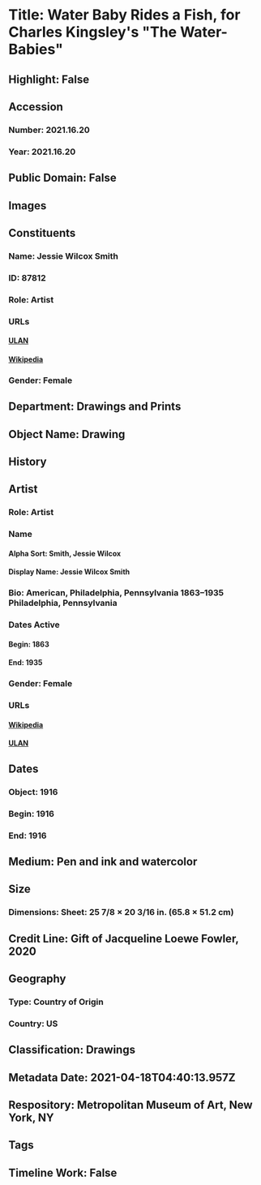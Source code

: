 # Title: Water Baby Rides a Fish, for Charles Kingsley's "The Water-Babies"
## Highlight: False
## Accession
### Number: 2021.16.20
### Year: 2021.16.20
## Public Domain: False
## Images
## Constituents
### Name: Jessie Wilcox Smith
### ID: 87812
### Role: Artist
### URLs
#### [ULAN](http://vocab.getty.edu/page/ulan/500116901)
#### [Wikipedia](https://www.wikidata.org/wiki/Q139452)
### Gender: Female
## Department: Drawings and Prints
## Object Name: Drawing
## History
## Artist
### Role: Artist
### Name
#### Alpha Sort: Smith, Jessie Wilcox
#### Display Name: Jessie Wilcox Smith
### Bio: American, Philadelphia, Pennsylvania 1863–1935 Philadelphia, Pennsylvania
### Dates Active
#### Begin: 1863
#### End: 1935
### Gender: Female
### URLs
#### [Wikipedia](https://www.wikidata.org/wiki/Q139452)
#### [ULAN](http://vocab.getty.edu/page/ulan/500116901)
## Dates
### Object: 1916
### Begin: 1916
### End: 1916
## Medium: Pen and ink and watercolor
## Size
### Dimensions: Sheet: 25 7/8 × 20 3/16 in. (65.8 × 51.2 cm)
## Credit Line: Gift of Jacqueline Loewe Fowler, 2020
## Geography
### Type: Country of Origin
### Country: US
## Classification: Drawings
## Metadata Date: 2021-04-18T04:40:13.957Z
## Respository: Metropolitan Museum of Art, New York, NY
## Tags
## Timeline Work: False